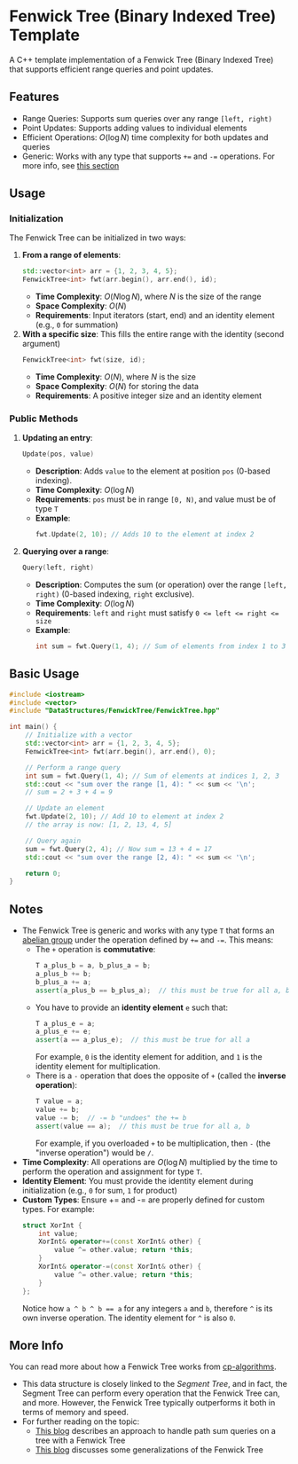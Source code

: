 # Fenwick Tree (Binary Indexed Tree) Template

A C++ template implementation of a Fenwick Tree (Binary Indexed Tree) that supports efficient range queries and point updates.

## Features

- Range Queries: Supports sum queries over any range `[left, right)`
- Point Updates: Supports adding values to individual elements
- Efficient Operations: $O(\log N)$ time complexity for both updates and queries
- Generic: Works with any type that supports `+=` and `-=` operations. For more info, see [this section](#notes)

## Usage

### Initialization
The Fenwick Tree can be initialized in two ways:
1. **From a range of elements**:
    ```cpp
    std::vector<int> arr = {1, 2, 3, 4, 5};
    FenwickTree<int> fwt(arr.begin(), arr.end(), id);
    ```
    - **Time Complexity**: $O(N \log N)$, where $N$ is the size of the range
    - **Space Complexity**: $O(N)$
    - **Requirements**: Input iterators (start, end) and an identity element (e.g., `0` for summation)
2. **With a specific size**:
    This fills the entire range with the identity (second argument)
    ```cpp
    FenwickTree<int> fwt(size, id);
    ```
    - **Time Complexity**: $O(N)$, where $N$ is the size
    - **Space Complexity**: $O(N)$ for storing the data
    - **Requirements**: A positive integer size and an identity element

### Public Methods
1. **Updating an entry**:
    ```cpp
    Update(pos, value)
    ```
    - **Description**: Adds `value` to the element at position `pos` (0-based indexing).
    - **Time Complexity**: $O(\log N)$
    - **Requirements**: `pos` must be in range `[0, N)`, and value must be of type `T`
    - **Example**:
        ```cpp
        fwt.Update(2, 10); // Adds 10 to the element at index 2
        ```

2. **Querying over a range**:
    ```cpp
    Query(left, right)
    ```
    - **Description**: Computes the sum (or operation) over the range `[left, right)` (0-based indexing, `right` exclusive).
    - **Time Complexity**: $O(\log N)$
    - **Requirements**: `left` and `right` must satisfy `0 <= left <= right <= size`
    - **Example**:
        ```cpp
        int sum = fwt.Query(1, 4); // Sum of elements from index 1 to 3
        ```


## Basic Usage
```cpp
#include <iostream>
#include <vector>
#include "DataStructures/FenwickTree/FenwickTree.hpp"

int main() {
    // Initialize with a vector
    std::vector<int> arr = {1, 2, 3, 4, 5};
    FenwickTree<int> fwt(arr.begin(), arr.end(), 0);

    // Perform a range query
    int sum = fwt.Query(1, 4); // Sum of elements at indices 1, 2, 3
    std::cout << "sum over the range [1, 4): " << sum << '\n';
    // sum = 2 + 3 + 4 = 9

    // Update an element
    fwt.Update(2, 10); // Add 10 to element at index 2
    // the array is now: [1, 2, 13, 4, 5]

    // Query again
    sum = fwt.Query(2, 4); // Now sum = 13 + 4 = 17
    std::cout << "sum over the range [2, 4): " << sum << '\n';

    return 0;
}
```

## Notes
- The Fenwick Tree is generic and works with any type `T` that forms an [abelian group](https://en.wikipedia.org/wiki/Abelian_group) under the operation defined by `+=` and `-=`. This means:
    - The `+` operation is **commutative**:
        ```cpp
        T a_plus_b = a, b_plus_a = b;
        a_plus_b += b;
        b_plus_a += a;
        assert(a_plus_b == b_plus_a);  // this must be true for all a, b
        ```
    - You have to provide an **identity element** `e` such that:
        ```cpp
        T a_plus_e = a;
        a_plus_e += e;
        assert(a == a_plus_e);  // this must be true for all a
        ```
        For example, `0` is the identity element for addition, and `1` is the identity element for multiplication.
    -  There is a `-` operation that does the opposite of `+` (called the **inverse operation**):
        ```cpp
        T value = a;
        value += b;
        value -= b;  // -= b "undoes" the += b
        assert(value == a);  // this must be true for all a, b
        ```
        For example, if you overloaded `+` to be multiplication, then `-` (the "inverse operation") would be `/`.
- **Time Complexity**: All operations are $O(\log N)$ multiplied by the time to perform the operation and assignment for type `T`.
- **Identity Element**: You must provide the identity element during initialization (e.g., `0` for sum, `1` for product)
- **Custom Types**: Ensure += and -= are properly defined for custom types. For example:
    ```cpp
    struct XorInt {
        int value;
        XorInt& operator+=(const XorInt& other) {
            value ^= other.value; return *this;
        }
        XorInt& operator-=(const XorInt& other) {
            value ^= other.value; return *this;
        }
    };
    ```
    Notice how `a ^ b ^ b == a` for any integers `a` and `b`, therefore `^` is its own inverse operation. The identity element for `^` is also `0`.

## More Info
You can read more about how a Fenwick Tree works from [cp-algorithms](https://cp-algorithms.com/data_structures/fenwick.html).
- This data structure is closely linked to the *Segment Tree*, and in fact, the Segment Tree can perform every operation that the Fenwick Tree can, and more. However, the Fenwick Tree typically outperforms it both in terms of memory and speed.
- For further reading on the topic:
    - [This blog](https://codeforces.com/blog/entry/78564) describes an approach to handle path sum queries on a tree with a Fenwick Tree
    - [This blog](https://codeforces.com/blog/entry/99895) discusses some generalizations of the Fenwick Tree